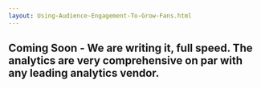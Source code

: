 ```yaml
---
layout: Using-Audience-Engagement-To-Grow-Fans.html
---
```


<div class="ui left vertical stripe segment">
  <div class="ui left text container">
  <h2>
Coming Soon - We are writing it, full speed. The analytics are very comprehensive on par with any leading analytics vendor.</h2>
</div>
</div>
